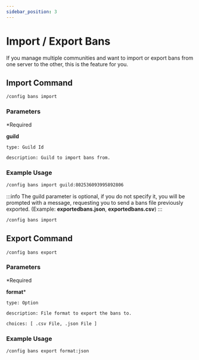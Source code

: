 ```yaml
---
sidebar_position: 3
---
```


# Import / Export Bans

If you manage multiple communities and want to import or export bans from one server to the other, this is the feature for you. 

## Import Command

```
/config bans import
```

### Parameters
*Required


**guild**

    type: Guild Id

    description: Guild to import bans from.

### Example Usage

```md
/config bans import guild:802536093995892806
```

:::info
The guild parameter is optional, if you do not specify it, you will be prompted with a message, requesting you to send a bans file previously exported. (Example: **exportedbans.json**, **exportedbans.csv**)
:::

```md
/config bans import
```

## Export Command

```
/config bans export
```

### Parameters
*Required


**format***

    type: Option

    description: File format to export the bans to.

    choices: [ .csv File, .json File ]

### Example Usage

```md
/config bans export format:json
```